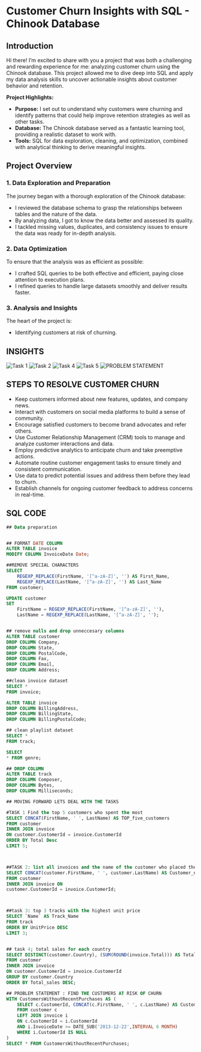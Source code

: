 # **Customer Churn Insights with SQL - Chinook Database**
## **Introduction**
Hi there! I’m excited to share with you a project that was both a challenging and rewarding experience for me: analyzing customer churn using the Chinook database. This project allowed me to dive deep into SQL and apply my data analysis skills to uncover actionable insights about customer behavior and retention.


**Project Highlights:**
- **Purpose:** I set out to understand why customers were churning and identify patterns that could help improve retention strategies as well as other tasks.
- **Database:** The Chinook database served as a fantastic learning tool, providing a realistic dataset to work with.
- **Tools:** SQL for data exploration, cleaning, and optimization, combined with analytical thinking to derive meaningful insights.

## **Project Overview**

### **1. Data Exploration and Preparation**

The journey began with a thorough exploration of the Chinook database:
- I reviewed the database schema to grasp the relationships between tables and the nature of the data.
- By analyzing data, I got to know the data better and assessed its quality.
- I tackled missing values, duplicates, and consistency issues to ensure the data was ready for in-depth analysis.

### **2. Data Optimization**

To ensure that the analysis was as efficient as possible:
- I crafted SQL queries to be both effective and efficient, paying close attention to execution plans.
- I refined queries to handle large datasets smoothly and deliver results faster.

### **3. Analysis and Insights**
The heart of the project is:
-  Identifying customers at risk of churning.

  ## INSIGHTS 
![Task 1](https://github.com/user-attachments/assets/3670214e-534c-4e74-b8f4-6010f06c6a42)
![Task 2](https://github.com/user-attachments/assets/1ab88d6e-e9be-4600-9de4-de5660a98b82)
![Task 4](https://github.com/user-attachments/assets/560df49c-dce2-4b1d-848a-60136cfdf668)
![Task 5](https://github.com/user-attachments/assets/89493f69-c258-403e-b5d2-814b2e0a2471)
![PROBLEM STATEMENT ](https://github.com/user-attachments/assets/a9775043-d2d5-4e2c-a531-2162ada3d98b)

## STEPS TO RESOLVE CUSTOMER CHURN 
- Keep customers informed about new features, updates, and company news.
- Interact with customers on social media platforms to build a sense of community.
- Encourage satisfied customers to become brand advocates and refer others.
- Use Customer Relationship Management (CRM) tools to manage and analyze customer interactions and data.
- Employ predictive analytics to anticipate churn and take preemptive actions.
- Automate routine customer engagement tasks to ensure timely and consistent communication.
- Use data to predict potential issues and address them before they lead to churn.
- Establish channels for ongoing customer feedback to address concerns in real-time.

## **SQL CODE**
```sql
## Data preparation


## FORMAT DATE COLUMN 
ALTER TABLE invoice
MODIFY COLUMN InvoiceDate Date;

##REMOVE SPECIAL CHARACTERS 
SELECT
    REGEXP_REPLACE(FirstName, '[^a-zA-Z]', '') AS First_Name,
    REGEXP_REPLACE(LastName, '[^a-zA-Z]', '') AS Last_Name
FROM customer;

UPDATE customer
SET
    FirstName = REGEXP_REPLACE(FirstName, '[^a-zA-Z]', ''),
    LastName = REGEXP_REPLACE(LastName, '[^a-zA-Z]', '');


## remove nulls and drop unneccesary columns 
ALTER TABLE customer
DROP COLUMN Company,
DROP COLUMN State,
DROP COLUMN PostalCode,
DROP COLUMN Fax,
DROP COLUMN Email,
DROP COLUMN Address; 

##clean invoice dataset
SELECT *  
FROM invoice;

ALTER TABLE invoice
DROP COLUMN BillingAddress,
DROP COLUMN BillingState,
DROP COLUMN BillingPostalCode;

## clean playlist dataset 
SELECT *
FROM track;

SELECT
* FROM genre;

## DROP COLUMN
ALTER TABLE track
DROP COLUMN Composer,
DROP COLUMN Bytes,
DROP COLUMN Milliseconds;

## MOVING FORWARD LETS DEAL WITH THE TASKS 

#TASK 1 Find the top 5 customers who spent the most
SELECT CONCAT(FirstName, ' ', LastName) AS TOP_five_customers
FROM customer
INNER JOIN invoice
ON customer.CustomerId = invoice.CustomerId
ORDER BY Total Desc
LIMIT 5;



##TASK 2: list all invoices and the name of the customer who placed them 
SELECT CONCAT(customer.FirstName, ' ', customer.LastName) AS Customer_name, invoice.InvoiceId
FROM customer 
INNER JOIN invoice ON
customer.CustomerId = invoice.CustomerId;



##task 3: top 3 tracks with the highest unit price 
SELECT `Name` AS Track_Name
FROM track
ORDER BY UnitPrice DESC
LIMIT 3;


## task 4; total sales for each country 
SELECT DISTINCT(customer.Country), (SUM(ROUND(invoice.Total))) AS Total_sales
FROM customer
INNER JOIN invoice
ON customer.CustomerId = invoice.CustomerId
GROUP BY customer.Country
ORDER BY Total_sales DESC;

## PROBLEM STATEMENT : FIND THE CUSTOMERS AT RISK OF CHURN
WITH CustomersWithoutRecentPurchases AS (
    SELECT c.CustomerId, CONCAT(c.FirstName, ' ', c.LastName) AS Customer_Name
    FROM customer c
    LEFT JOIN invoice i 
    ON c.CustomerId = i.CustomerId
    AND i.InvoiceDate >= DATE_SUB('2013-12-22',INTERVAL 6 MONTH)
    WHERE i.CustomerId IS NULL
)
SELECT * FROM CustomersWithoutRecentPurchases;
```
